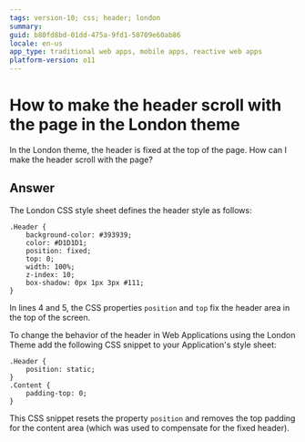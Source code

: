 ```yaml
---
tags: version-10; css; header; london
summary: 
guid: b80fd8bd-01dd-475a-9fd1-50709e60ab86
locale: en-us
app_type: traditional web apps, mobile apps, reactive web apps
platform-version: o11
---
```


# How to make the header scroll with the page in the London theme

In the London theme, the header is fixed at the top of the page. How can I make the header scroll with the page?

## Answer

The London CSS style sheet defines the header style as follows:

    .Header {
        background-color: #393939;   
        color: #D1D1D1;
        position: fixed;
        top: 0;
        width: 100%;
        z-index: 10;
        box-shadow: 0px 1px 3px #111;
    }

In lines 4 and 5, the CSS properties `position` and `top` fix the header area in the top of the screen.

To change the behavior of the header in Web Applications using the London Theme add the following CSS snippet to your Application's style sheet:

    .Header {
        position: static;
    }
    .Content {
        padding-top: 0;
    }

This CSS snippet resets the property `position` and removes the top padding for the content area (which was used to compensate for the fixed header). 